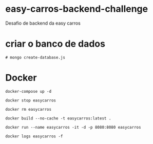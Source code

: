 # easy-carros-backend-challenge
Desafio de backend da easy carros

# criar o banco de dados

``# mongo create-database.js``

# Docker

``docker-compose up -d``

``docker stop easycarros``

``docker rm easycarros``

``docker build --no-cache -t easycarros:latest .``

``docker run --name easycarros -it -d -p 8080:8080 easycarros``

``docker logs easycarros -f``